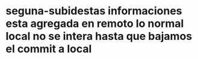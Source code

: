 # seguna-subidestas informaciones esta agregada en remoto lo normal local no se intera hasta que  bajamos  el commit a local  
